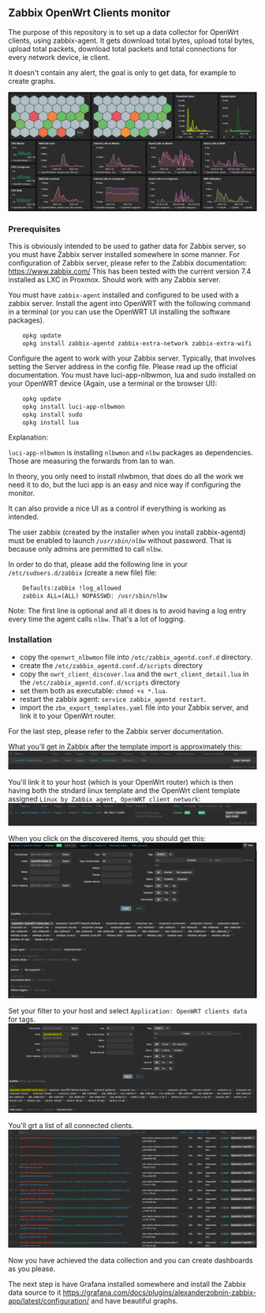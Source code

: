 
## Zabbix OpenWrt Clients monitor

The purpose of this repository is to set up a data collector for OpenWrt clients, using zabbix-agent.
It gets download total bytes, upload total bytes, upload total packets, download total packets and total connections for every network device, ie client.

It doesn't contain any alert, the goal is only to get data, for example to create graphs.

![Zabbix Dashboard](./images/zabbix-dashboard.png)

### Prerequisites

This is obviously intended to be used to gather data for Zabbix server, so you must have Zabbix server installed somewhere in some manner.
For configuration of Zabbix server, please refer to the Zabbix documentation: https://www.zabbix.com/
This has been tested with the current version 7.4 installed as LXC in Proxmox. Should work with any Zabbix server.

You must have `zabbix-agent` installed and configured to be used with a zabbix server. Install the agent into OpenWRT with the following command in a terminal (or you can use the OpenWRT UI installing the software packages).
```
    opkg update
    opkg install zabbix-agentd zabbix-extra-network zabbix-extra-wifi
```
Configure the agent to work with your Zabbix server. Typically, that involves setting the Server address in the config file. Please read up the official documentation.
You must have luci-app-nlbwmon, lua and sudo installed on your OpenWRT device (Again, use a terminal or the browser UI):
```
    opkg update
    opkg install luci-app-nlbwmon
    opkg install sudo
    opkg install lua
```
Explanation:

`luci-app-nlbwmon` is installing `nlbwmon` and `nlbw` packages as dependencies. Those are measuring the forwards from lan to wan.

In theory, you only need to install nlwbmon, that does do all the work we need it to do, but the luci app is an easy and nice way if configuring the monitor.

It can also provide a nice UI as a control if everything is working as intended.

The user zabbix (created by the installer when you install zabbix-agentd) must be enabled to launch *`/usr/sbin/nlbw`* without password. That is because only admins are permitted to call `nlbw`.

In order to do that, please add the following line in your `/etc/sudoers.d/zabbix` (create a new file) file:
```
    Defaults:zabbix !log_allowed
    zabbix ALL=(ALL) NOPASSWD: /usr/sbin/nlbw
```
Note: The first line is optional and all it does is to avoid having a log entry every time the agent calls `nlbw`. That's a lot of logging.

### Installation

* copy the `openwrt_nlbwmon` file into `/etc/zabbix_agentd.conf.d` directory.
* create the `/etc/zabbix_agentd.conf.d/scripts` directory
* copy the `owrt_client_discover.lua` and the `owrt_client_detail.lua` in the `/etc/zabbix_agentd.conf.d/scripts` directory
* set them both as executable: `chmod +x *.lua`.
* restart the zabbix agent: `service zabbix_agentd restart`.
* import the `zbx_export_templates.yaml` file into your Zabbix server, and link it to your OpenWrt router.

For the last step, please refer to the Zabbix server documentation.

What you'll get in Zabbix after the template import is approximately this:
![Zabbix template](./images/zabbix-template.png)

You'll link it to your host (which is your OpenWrt router) which is then having both the stndard linux template and the OpenWrt client template assigned 
`Linux by Zabbix agent, OpenWRT client network`:
![Zabbix host](./images/zabbix-host.png)

When you click on the discovered items, you should get this:
![Zabbix host items](./images/zabbix-items.png)

Set your filter to your host and select `Application: OpenWRT clients data` for tags.
![Zabbix host filters](./images/zabbix-openwrt-client-filter.png)

You'll grt a list of all connected clients.
![OpenWrt client list](./images/zabbix-openwrt-clients.png)

Now you have achieved the data collection and you can create dashboards as you please.

The next step is have Grafana installed somewhere and install the Zabbix data source to it https://grafana.com/docs/plugins/alexanderzobnin-zabbix-app/latest/configuration/ and have beautiful graphs.